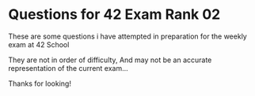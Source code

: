 # Questions for 42 Exam Rank 02

These are some questions i have attempted in preparation for the weekly exam at 42 School

They are not in order of difficulty,
And may not be an accurate representation of the current exam...

Thanks for looking!
